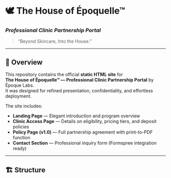 # 🕊️ The House of ÉpoqueIle™  
### *Professional Clinic Partnership Portal*

> “Beyond Skincare, Into the House.”

---

## 🌿 Overview

This repository contains the official **static HTML site** for  
**The House of ÉpoqueIle™ — Professional Clinic Partnership Portal** by Époque Labs.  
It was designed for refined presentation, confidentiality, and effortless deployment.

The site includes:

- **Landing Page** — Elegant introduction and program overview  
- **Clinic Access Page** — Details on eligibility, pricing tiers, and deposit policies  
- **Policy Page (v1.0)** — Full partnership agreement with print-to-PDF function  
- **Contact Section** — Professional inquiry form (Formspree integration ready)

---

## 🏗️ Structure

